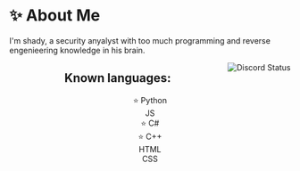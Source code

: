 # ✨ About Me

I'm shady, a security anyalyst with too much programming and reverse engenieering knowledge in his brain.
</br>

<img align="right" src="https://lanyard.cnrad.dev/api/876581935596589098" alt="Discord Status">
<h2 align="center"> Known languages: </h2>
<div align="center">
    ⭐ Python
    <br>
    JS
    <br>
    ⭐ C#
    <br>
    ⭐ C++
    <br>
    HTML
    <br>
    CSS
</div>
